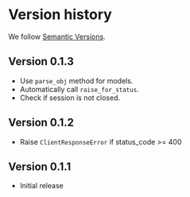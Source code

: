 # Version history

We follow [Semantic Versions](https://semver.org/).

## Version 0.1.3

- Use `parse_obj` method for models.
- Automatically call `raise_for_status`.
- Check if session is not closed.

## Version 0.1.2

- Raise `ClientResponseError` if status_code >= 400

## Version 0.1.1

- Initial release
